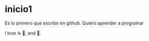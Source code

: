 # inicio1

Es lo primero que escribo en github. Quiero aprender a programar

I love :coffee: :pizza:, and :dancer:.
